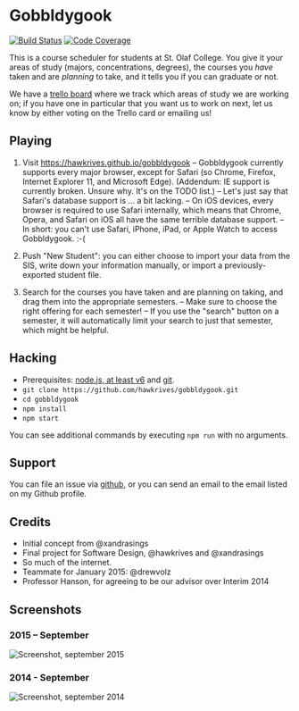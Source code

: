 # Gobbldygook

[![Build Status](https://travis-ci.org/hawkrives/gobbldygook.svg?branch=master)](https://travis-ci.org/hawkrives/gobbldygook)
[![Code Coverage](https://coveralls.io/repos/hawkrives/gobbldygook/badge.svg?branch=master&service=github)](https://coveralls.io/github/hawkrives/gobbldygook?branch=master)

This is a course scheduler for students at St. Olaf College. You give it your areas of study (majors, concentrations, degrees), the courses you *have* taken and are *planning* to take, and it tells you if you can graduate or not.

We have a [trello board](https://trello.com/b/cviTwkre) where we track which areas of study we are working on; if you have one in particular that you want us to work on next, let us know by either voting on the Trello card or emailing us!


## Playing
1. Visit https://hawkrives.github.io/gobbldygook
    – Gobbldygook currently supports every major browser, except for Safari (so Chrome, Firefox, Internet Explorer 11, and Microsoft Edge). (Addendum: IE support is currently broken. Unsure why. It's on the TODO list.)
    – Let's just say that Safari's database support is … a bit lacking.
    – On iOS devices, every browser is required to use Safari internally, which means that Chrome, Opera, and Safari on iOS all have the same terrible database support.
    – In short: you can't use Safari, iPhone, iPad, or Apple Watch to access Gobbldygook. :-(

2. Push "New Student": you can either choose to import your data from the SIS, write down your information manually, or import a previously-exported student file.

3. Search for the courses you have taken and are planning on taking, and drag them into the appropriate semesters.
    – Make sure to choose the right offering for each semester!
    – If you use the "search" button on a semester, it will automatically limit your search to just that semester, which might be helpful.


## Hacking
- Prerequisites: [node.js, at least v6](https://nodejs.org) and [git](https://git-scm.com).
- `git clone https://github.com/hawkrives/gobbldygook.git`
- `cd gobbldygook`
- `npm install`
- `npm start`

You can see additional commands by executing `npm run` with no arguments.


## Support
You can file an issue via [github](https://github.com/hawkrives/gobbldygook/issues/), or you can send an email to the email listed on my Github profile.


## Credits
- Initial concept from @xandrasings
- Final project for Software Design, @hawkrives and @xandrasings
- So much of the internet.
- Teammate for January 2015: @drewvolz
- Professor Hanson, for agreeing to be our advisor over Interim 2014


## Screenshots

### 2015 – September
![Screenshot, september 2015](./screenshots/september-2015.png)

### 2014 - September
![Screenshot, september 2014](./screenshots/september-2014.png)
